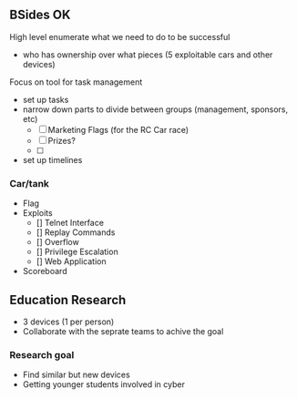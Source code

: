 ## BSides OK
High level enumerate what we need to do to be successful
- who has ownership over what pieces (5 exploitable cars and other devices)

Focus on tool for task management
- set up tasks
- narrow down parts to divide between groups (management, sponsors, etc)
    - [ ] Marketing Flags (for the RC Car race)
    - [ ] Prizes?
    - [ ] 
- set up timelines

### Car/tank
- Flag
- Exploits
    - [] Telnet Interface
    - [] Replay Commands
    - [] Overflow
    - [] Privilege Escalation
    - [] Web Application
- Scoreboard

## Education Research
- 3 devices (1 per person)
- Collaborate with the seprate teams to achive the goal

### Research goal
- Find similar but new devices
- Getting younger students involved in cyber
